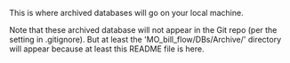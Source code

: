 This is where archived databases will go on your local machine. 

Note that these archived database will not appear in the Git repo (per the setting in .gitignore). But at least the 'MO_bill_flow/DBs/Archive/' directory will appear because at least this README file is here.